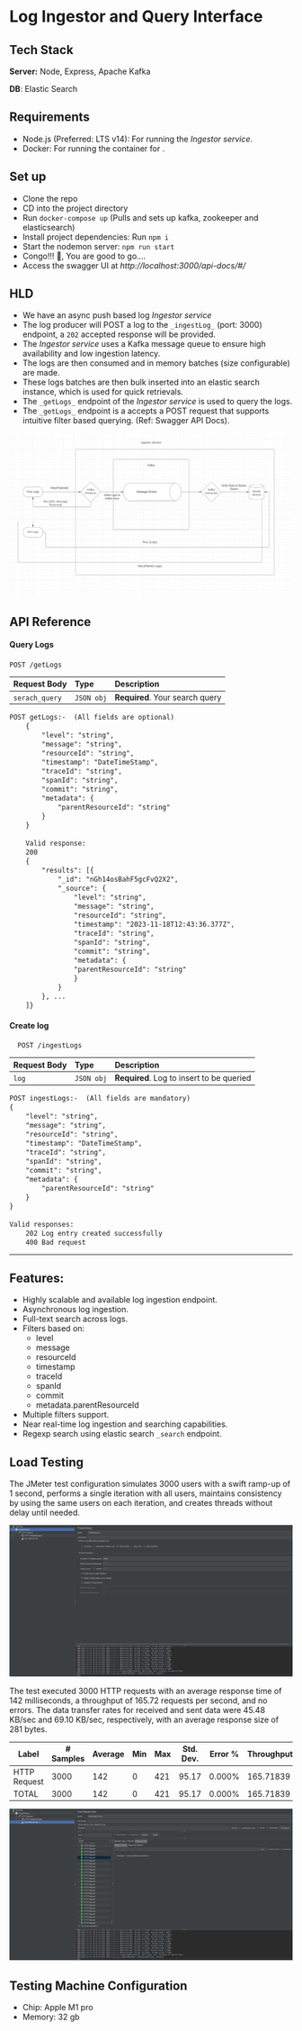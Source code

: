 # Log Ingestor and Query Interface

## Tech Stack

**Server:** Node, Express, Apache Kafka

**DB**: Elastic Search

## Requirements
- Node.js (Preferred: LTS v14): For running the _Ingestor service_.
- Docker: For running the container for  .

## Set up
- Clone the repo
- CD into the project directory
- Run ```docker-compose up``` (Pulls and sets up kafka, zookeeper and elasticsearch)
- Install project dependencies: Run ```npm i```
- Start the nodemon server: ```npm run start```
- Congo!!! 🥳, You are good to go....
- Access the swagger UI at _http://localhost:3000/api-docs/#/_

## HLD
- We have an async push based log _Ingestor service_
- The log producer will POST a log to the ```_ingestLog_``` (port: 3000) endpoint, a ```202``` accepted response will be provided.
- The _Ingestor service_ uses a Kafka message queue to ensure high availability and low ingestion latency.
- The logs are then consumed and in memory batches (size configurable) are made.
- These logs batches are then bulk inserted into an elastic search instance, which is used for quick retrievals.
- The ```_getLogs_``` endpoint of the _Ingestor service_ is used to query the logs.
- The ```_getLogs_``` endpoint is a accepts a POST request that supports intuitive filter based querying. (Ref: Swagger API Docs). 

![HLD](HLD.png)


## API Reference

#### Query Logs

```http
POST /getLogs
```

| Request Body | Type     | Description                |
| :-------- | :------- | :------------------------- |
| `serach_query` | `JSON obj` | **Required**. Your search query |

    POST getLogs:-  (All fields are optional)
        {
            "level": "string",
            "message": "string",
            "resourceId": "string",
            "timestamp": "DateTimeStamp",
            "traceId": "string",
            "spanId": "string",
            "commit": "string",
            "metadata": {
                "parentResourceId": "string"
            }
        }
                            
        Valid response: 
        200 
        {
            "results": [{
                "_id": "nGh14osBahF5gcFvQ2X2",
                "_source": {
                    "level": "string",
                    "message": "string",
                    "resourceId": "string",
                    "timestamp": "2023-11-18T12:43:36.377Z",
                    "traceId": "string",
                    "spanId": "string",
                    "commit": "string",
                    "metadata": {
                    "parentResourceId": "string"
                    }
                }
            }, ...
        ]}

#### Create log

```http
  POST /ingestLogs
```

| Request Body | Type     | Description                       |
| :-------- | :------- | :-------------------------------- |
| `log`      | `JSON obj` | **Required**. Log to insert to be queried |


    POST ingestLogs:-  (All fields are mandatory)
    {
        "level": "string",
        "message": "string",
        "resourceId": "string",
        "timestamp": "DateTimeStamp",
        "traceId": "string",
        "spanId": "string",
        "commit": "string",
        "metadata": {
            "parentResourceId": "string"
        }
    }
    
    Valid responses: 
        202 Log entry created successfully
        400 Bad request

                
    
---------------------------------------------------------------------------

## Features:
-  Highly scalable and available log ingestion endpoint.
-  Asynchronous log ingestion.
-  Full-text search across logs.
-  Filters based on:
    - level
    - message
    - resourceId
    - timestamp
    - traceId
    - spanId
    - commit
    - metadata.parentResourceId
- Multiple filters support.
- Near real-time log ingestion and searching capabilities.
- Regexp search using elastic search ```_search``` endpoint.



## Load Testing
The JMeter test configuration simulates 3000 users with a swift ramp-up of 1 second, performs a single iteration with all users, maintains consistency by using the same users on each iteration, and creates threads without delay until needed.


![LoadTesting](./loadTesting/Jmeter1.png) 

The test executed 3000 HTTP requests with an average response time of 142 milliseconds, a throughput of 165.72 requests per second, and no errors. The data transfer rates for received and sent data were 45.48 KB/sec and 69.10 KB/sec, respectively, with an average response size of 281 bytes.

| Label         | # Samples | Average | Min | Max | Std. Dev. | Error % | Throughput | Received KB/sec | Sent KB/sec | Avg. Bytes |
|---------------|-----------|---------|-----|-----|-----------|---------|------------|------------------|-------------|------------|
| HTTP Request  | 3000      | 142     | 0   | 421 | 95.17     | 0.000%  | 165.71839  | 45.48            | 69.10       | 281.0      |
| TOTAL         | 3000      | 142     | 0   | 421 | 95.17     | 0.000%  | 165.71839  | 45.48            | 69.10       | 281.0      |

![LoadTesting](./loadTesting/Jmeter2.png)

## Testing Machine Configuration
- Chip: Apple M1 pro
- Memory: 32 gb

